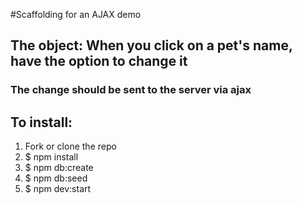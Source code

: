 #Scaffolding for an AJAX demo
## The object: When you click on a pet's name, have the option to change it
### The change should be sent to the server via ajax

## To install:

1. Fork or clone the repo
2. $ npm install
3. $ npm db:create
4. $ npm db:seed
5. $ npm dev:start
